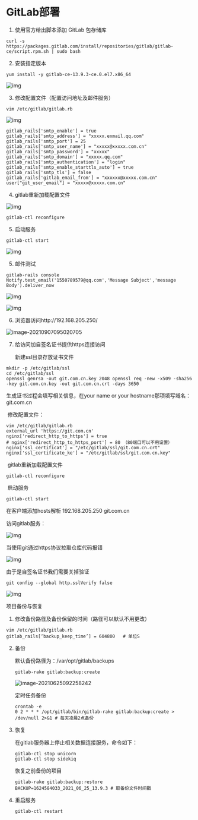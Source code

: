 # GitLab部署

1. 使用官方给出脚本添加 GitLab 包存储库

```shell
curl -s https://packages.gitlab.com/install/repositories/gitlab/gitlab-ce/script.rpm.sh | sudo bash
```

2. 安装指定版本

```shell
yum install -y gitlab-ce-13.9.3-ce.0.el7.x86_64
```

![img](https://longlizl.github.io/gitlab/images/1.png)

3. 修改配置文件（配置访问地址及邮件服务）

```shell
vim /etc/gitlab/gitlab.rb
```

![img](https://longlizl.github.io/gitlab/images/2.png)

```shell
gitlab_rails['smtp_enable'] = true
gitlab_rails['smtp_address'] = "xxxxx.exmail.qq.com"
gitlab_rails['smtp_port'] = 25
gitlab_rails['smtp_user_name'] = "xxxxx@xxxxx.com.cn"
gitlab_rails['smtp_password'] = "xxxxx"
gitlab_rails['smtp_domain'] = "xxxxx.qq.com"
gitlab_rails['smtp_authentication'] = "login"
gitlab_rails['smtp_enable_starttls_auto'] = true
gitlab_rails['smtp_tls'] = false
gitlab_rails['gitlab_email_from'] = "xxxxxx@xxxxx.com.cn"
user["git_user_email"] = "xxxxx@xxxxx.com.cn"
```

4. gitlab重新加载配置文件

![img](https://longlizl.github.io/gitlab/images/3.png)

```shell
gitlab-ctl reconfigure
```

5. 启动服务

```shell
gitlab-ctl start
```

![img](https://longlizl.github.io/gitlab/images/4.png)

5. 邮件测试

```shell
gitlab-rails console
Notify.test_email('1550789579@qq.com','Message Subject','message Body').deliver_now
```

![img](https://longlizl.github.io/gitlab/images/5.png)

![img](https://longlizl.github.io/gitlab/images/11.png)

6. 浏览器访问http://192.168.205.250/

![image-20210907095020705](https://longlizl.github.io/gitlab/images/6.png)

7. 给访问加自签名证书提供https连接访问

   新建ssl目录存放证书文件

```shell
mkdir -p /etc/gitlab/ssl
cd /etc/gitlab/ssl
openssl genrsa -out git.com.cn.key 2048 openssl req -new -x509 -sha256 -key git.com.cn.key -out git.com.cn.crt -days 3650
```

生成证书过程会填写相关信息，在your name or your hostname那项填写域名：git.com.cn

​	修改配置文件：

```shell
vim /etc/gitlab/gitlab.rb
external_url 'https://git.com.cn'
nginx['redirect_http_to_https'] = true
# nginx['redirect_http_to_https_port'] = 80 （80端口可以不用设置）
nginx['ssl_certificat'] = "/etc/gitlab/ssl/git.com.cn.crt"
nginx['ssl_certificate_ke'] = "/etc/gitlab/ssl/git.com.cn.key"
```

​	gitlab重新加载配置文件

```shell
gitlab-ctl reconfigure
```

​	启动服务

```shell
gitlab-ctl start
```

在客户端添加hosts解析 192.168.205.250 git.com.cn

访问gitlab服务：

![img](https://longlizl.github.io/gitlab/images/7.png)

当使用git通过https协议拉取仓库代码报错

![img](https://longlizl.github.io/gitlab/images/8.png)

由于是自签名证书我们需要关掉验证

```shell
git config --global http.sslVerify false
```

![img](https://longlizl.github.io/gitlab/images/9.png)

项目备份与恢复

1. 修改备份路径及备份保留的时间（路径可以默认不用更改）

```shell
vim /etc/gitlab/gitlab.rb
gitlab_rails[‘backup_keep_time’] = 604800   # 单位S
```

2. 备份

   默认备份路径为：/var/opt/gitlab/backups

   ```shell
   gitlab-rake gitlab:backup:create
   ```

   ![image-20210625092258242](https://longlizl.github.io/gitlab/images/10.png)

   定时任务备份

   ```shell
   crontab -e
   0 2 * * * /opt/gitlab/bin/gitlab-rake gitlab:backup:create > /dev/null 2>&1 # 每天凌晨2点备份
   ```

   

3. 恢复

   在gitlab服务器上停止相关数据连接服务，命令如下：

   ```shell
   gitlab-ctl stop unicorn
   gitlab-ctl stop sidekiq
   ```

   恢复之前备份的项目

   ```shell
   gitlab-rake gitlab:backup:restore BACKUP=1624584033_2021_06_25_13.9.3 # 取备份文件时间戳
   ```

4. 重启服务

   ```shell
   gitlab-ctl restart
   ```

   